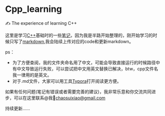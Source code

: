 # Cpp_learning
:writing_hand: The experience of learning C++

这里是学习[C++](https://github.com/Xiaochaosui/Cpp_learning/blob/5f2dd307307dbfdd56fb5314f31444b9b8c540c5/C++_learning.md)基础时的一些[笔记](https://github.com/Xiaochaosui/Cpp_learning/blob/5f2dd307307dbfdd56fb5314f31444b9b8c540c5/C++_learning.md)，因为我是半路开始整理的，刚开始学习的时候只写了[markdown](https://github.com/Xiaochaosui/Cpp_learning/blob/5f2dd307307dbfdd56fb5314f31444b9b8c540c5/C++_learning.md),我会陆续上传对应的code和更新markdown。

ps：

- 为了方便查阅，我的文件夹命名用了中文，可能会导致直接运行的时候路径中有中文导致运行失败，可以尝试把中文用英文替换已解决，btw，cpp文件名我一律用的是英文。
- 对于.md文件，大家可以用工具[Typora](https://www.typora.io/)打开阅读更方便。

如果有任何问题(笔记有错误或者需要完善的建议)，我非常乐意和你交流共同进步，可以在这里联系@我:email:chaosuixiao@gmail.com

持续更新......

